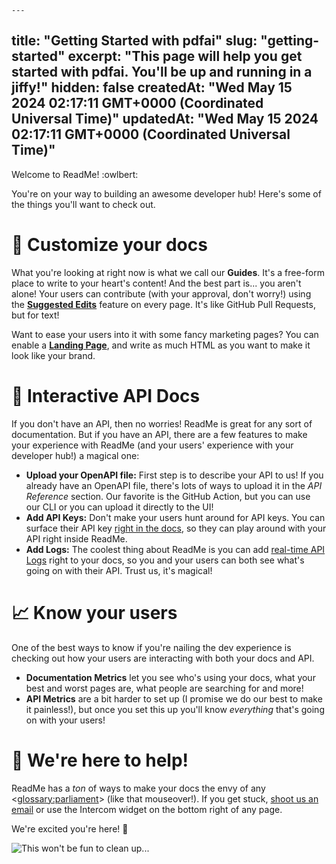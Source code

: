     ---
title: "Getting Started with pdfai"
slug: "getting-started"
excerpt: "This page will help you get started with pdfai. You'll be up and running in a jiffy!"
hidden: false
createdAt: "Wed May 15 2024 02:17:11 GMT+0000 (Coordinated Universal Time)"
updatedAt: "Wed May 15 2024 02:17:11 GMT+0000 (Coordinated Universal Time)"
---
Welcome to ReadMe! :owlbert:

You're on your way to building an awesome developer hub! Here's some of the things you'll want to check out.

# 📝 Customize your docs

What you're looking at right now is what we call our **Guides**. It's a free-form place to write to your heart's content! And the best part is... you aren't alone! Your users can contribute (with your approval, don't worry!) using the **[Suggested Edits](https://docs.readme.com/main/docs/suggested-edits)** feature on every page. It's like GitHub Pull Requests, but for text!

Want to ease your users into it with some fancy marketing pages? You can enable a **[Landing Page](https://docs.readme.com/main/docs/landing-page)**, and write as much HTML as you want to make it look like your brand.

# 🚦 Interactive API Docs

If you don't have an API, then no worries! ReadMe is great for any sort of documentation. But if you have an API, there are a few features to make your experience with ReadMe (and your users' experience with your developer hub!) a magical one:

- **Upload your OpenAPI file:** First step is to describe your API to us! If you already have an OpenAPI file, there's lots of ways to upload it in the _API Reference_ section. Our favorite is the GitHub Action, but you can use our CLI or you can upload it directly to the UI!
- **Add API Keys:** Don't make your users hunt around for API keys. You can surface their API key [right in the docs](https://docs.readme.com/main/docs/personalized-docs), so they can play around with your API right inside ReadMe.
- **Add Logs:** The coolest thing about ReadMe is you can add [real-time API Logs](https://docs.readme.com/main/docs/developer-dashboard) right to your docs, so you and your users can both see what's going on with their API. Trust us, it's magical!

# 📈 Know your users

One of the best ways to know if you're nailing the dev experience is checking out how your users are interacting with both your docs and API.

- **Documentation Metrics** let you see who's using your docs, what your best and worst pages are, what people are searching for and more!
- **API Metrics** are a bit harder to set up (I promise we do our best to make it painless!), but once you set this up you'll know _everything_ that's going on with your users!

# 💬 We're here to help!

ReadMe has a _ton_ of ways to make your docs the envy of any <<glossary:parliament>> (like that mouseover!). If you get stuck, [shoot us an email](mailto:support@readme.io) or use the Intercom widget on the bottom right of any page.

We're excited you're here! :blue_heart:

![This won't be fun to clean up...](https://owlbert.io/images/popper.gif)
